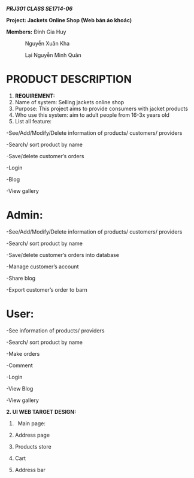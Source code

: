 ﻿***PRJ301 CLASS SE1714-06***

**Project: Jackets Online Shop (Web bán áo khoác)**

**Members:** 	Đinh Gia Huy

`		`Nguyễn Xuân Kha

`		`Lại Nguyễn Minh Quân

# **PRODUCT DESCRIPTION**

1. **REQUIREMENT:**
1. Name of system: Selling jackets online shop
1. Purpose: This project aims to provide consumers with jacket products
1. Who use this system: aim to adult people from 16-3x years old
1. List all feature:

-See/Add/Modify/Delete information of products/ customers/ providers

-Search/ sort product by name

-Save/delete customer’s orders

-Login

-Blog

-View gallery


# **Admin:**

-See/Add/Modify/Delete information of products/ customers/ providers

-Search/ sort product by name

-Save/delete customer’s orders into database

-Manage customer’s account

-Share blog

-Export customer’s order to barn


# **User:**

-See information of products/ providers

-Search/ sort product by name

-Make orders

-Comment

-Login

-View Blog

-View gallery

**2. UI WEB TARGET DESIGN:**

1. ` `Main page:











1. Address page




1. Products store


1. Cart
1. Address bar









